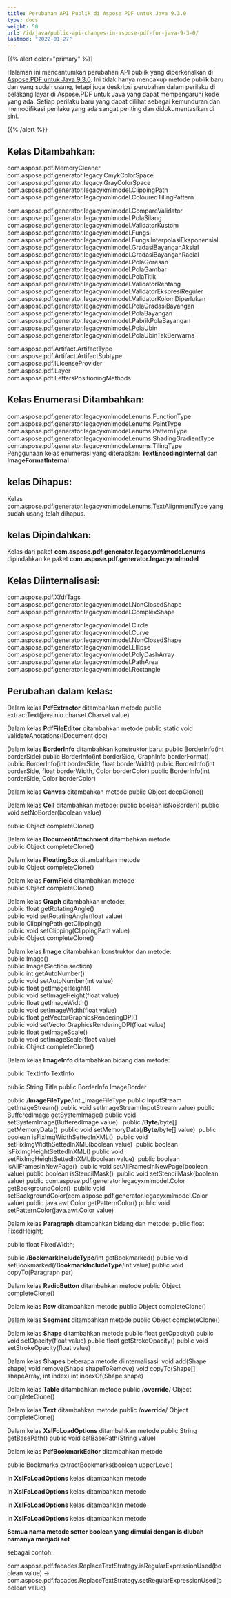 ```yaml
---
title: Perubahan API Publik di Aspose.PDF untuk Java 9.3.0
type: docs
weight: 50
url: /id/java/public-api-changes-in-aspose-pdf-for-java-9-3-0/
lastmod: "2022-01-27"
---
```


{{% alert color="primary" %}}

Halaman ini mencantumkan perubahan API publik yang diperkenalkan di [Aspose.PDF untuk Java 9.3.0](http://www.aspose.com/community/files/72/java-components/aspose.pdf-for-java/entry559320.aspx). Ini tidak hanya mencakup metode publik baru dan yang sudah usang, tetapi juga deskripsi perubahan dalam perilaku di belakang layar di Aspose.PDF untuk Java yang dapat mempengaruhi kode yang ada. Setiap perilaku baru yang dapat dilihat sebagai kemunduran dan memodifikasi perilaku yang ada sangat penting dan didokumentasikan di sini.

{{% /alert %}}

## Kelas Ditambahkan:

com.aspose.pdf.MemoryCleaner
com.aspose.pdf.generator.legacy.CmykColorSpace
com.aspose.pdf.generator.legacy.GrayColorSpace
com.aspose.pdf.generator.legacyxmlmodel.ClippingPath
com.aspose.pdf.generator.legacyxmlmodel.ColouredTilingPattern

com.aspose.pdf.generator.legacyxmlmodel.CompareValidator
com.aspose.pdf.generator.legacyxmlmodel.PolaSilang
com.aspose.pdf.generator.legacyxmlmodel.ValidatorKustom
com.aspose.pdf.generator.legacyxmlmodel.Fungsi
com.aspose.pdf.generator.legacyxmlmodel.FungsiInterpolasiEksponensial
com.aspose.pdf.generator.legacyxmlmodel.GradasiBayanganAksial
com.aspose.pdf.generator.legacyxmlmodel.GradasiBayanganRadial
com.aspose.pdf.generator.legacyxmlmodel.PolaGoresan
com.aspose.pdf.generator.legacyxmlmodel.PolaGambar
com.aspose.pdf.generator.legacyxmlmodel.PolaTitik
com.aspose.pdf.generator.legacyxmlmodel.ValidatorRentang
com.aspose.pdf.generator.legacyxmlmodel.ValidatorEkspresiReguler
com.aspose.pdf.generator.legacyxmlmodel.ValidatorKolomDiperlukan
com.aspose.pdf.generator.legacyxmlmodel.PolaGradasiBayangan
com.aspose.pdf.generator.legacyxmlmodel.PolaBayangan
com.aspose.pdf.generator.legacyxmlmodel.PabrikPolaBayangan
com.aspose.pdf.generator.legacyxmlmodel.PolaUbin
com.aspose.pdf.generator.legacyxmlmodel.PolaUbinTakBerwarna

com.aspose.pdf.Artifact.ArtifactType
com.aspose.pdf.Artifact.ArtifactSubtype  
com.aspose.pdf.ILicenseProvider  
com.aspose.pdf.Layer  
com.aspose.pdf.LettersPositioningMethods  

## Kelas Enumerasi Ditambahkan:

com.aspose.pdf.generator.legacyxmlmodel.enums.FunctionType  
com.aspose.pdf.generator.legacyxmlmodel.enums.PaintType  
com.aspose.pdf.generator.legacyxmlmodel.enums.PatternType  
com.aspose.pdf.generator.legacyxmlmodel.enums.ShadingGradientType  
com.aspose.pdf.generator.legacyxmlmodel.enums.TilingType  
Penggunaan kelas enumerasi yang diterapkan: **TextEncodingInternal** dan **ImageFormatInternal**

## kelas Dihapus:

Kelas com.aspose.pdf.generator.legacyxmlmodel.enums.TextAlignmentType yang sudah usang telah dihapus.

## kelas Dipindahkan:

Kelas dari paket **com.aspose.pdf.generator.legacyxmlmodel.enums** dipindahkan ke paket **com.aspose.pdf.generator.legacyxmlmodel**

## Kelas Diinternalisasi:

com.aspose.pdf.XfdfTags  
com.aspose.pdf.generator.legacyxmlmodel.NonClosedShape  
com.aspose.pdf.generator.legacyxmlmodel.ComplexShape  

com.aspose.pdf.generator.legacyxmlmodel.Circle  
com.aspose.pdf.generator.legacyxmlmodel.Curve
com.aspose.pdf.generator.legacyxmlmodel.NonClosedShape
com.aspose.pdf.generator.legacyxmlmodel.Ellipse
com.aspose.pdf.generator.legacyxmlmodel.PolyDashArray
com.aspose.pdf.generator.legacyxmlmodel.PathArea
com.aspose.pdf.generator.legacyxmlmodel.Rectangle

## Perubahan dalam kelas:

Dalam kelas **PdfExtractor** ditambahkan metode
public extractText(java.nio.charset.Charset value)

Dalam kelas **PdfFileEditor** ditambahkan metode
public static void validateAnotations(IDocument doc)

Dalam kelas **BorderInfo** ditambahkan konstruktor baru:
public BorderInfo(int borderSide)
public BorderInfo(int borderSide, GraphInfo borderFormat)
public BorderInfo(int borderSide, float borderWidth)
public BorderInfo(int borderSide, float borderWidth, Color borderColor)
public BorderInfo(int borderSide, Color borderColor)

Dalam kelas **Canvas** ditambahkan metode
public Object deepClone()

Dalam kelas **Cell** ditambahkan metode:
public boolean isNoBorder()
public void setNoBorder(boolean value)

public Object completeClone()

Dalam kelas **DocumentAttachment** ditambahkan metode  
public Object completeClone()

Dalam kelas **FloatingBox** ditambahkan metode  
public Object completeClone()

Dalam kelas **FormField** ditambahkan metode  
public Object completeClone()

Dalam kelas **Graph** ditambahkan metode:  
public float getRotatingAngle()  
public void setRotatingAngle(float value)  
public ClippingPath getClipping()  
public void setClipping(ClippingPath value)  
public Object completeClone()

Dalam kelas **Image** ditambahkan konstruktor dan metode:  
public Image()  
public Image(Section section)  
public int getAutoNumber()  
public void setAutoNumber(int value)  
public float getImageHeight()  
public void setImageHeight(float value)  
public float getImageWidth()  
public void setImageWidth(float value)  
public float getVectorGraphicsRenderingDPI()  
public void setVectorGraphicsRenderingDPI(float value)  
public float getImageScale()  
public void setImageScale(float value)  
public Object completeClone()        

Dalam kelas **ImageInfo** ditambahkan bidang dan metode:

public TextInfo TextInfo

public String Title
public BorderInfo ImageBorder

public /**ImageFileType**/int _ImageFileType
public InputStream getImageStream()
public void setImageStream(InputStream value)
public BufferedImage getSystemImage()
public void setSystemImage(BufferedImage value)  
public /**Byte**/byte[] getMemoryData() 
public void setMemoryData(/**Byte**/byte[] value) 
public boolean isFixImgWidthSettedInXML() 
public void setFixImgWidthSettedInXML(boolean value) 
public boolean isFixImgHeightSettedInXML()
public void setFixImgHeightSettedInXML(boolean value) 
public boolean isAllFramesInNewPage() 
public void setAllFramesInNewPage(boolean value)
public boolean isStencilMask() 
public void setStencilMask(boolean value)
public com.aspose.pdf.generator.legacyxmlmodel.Color getBackgroundColor() 
public void setBackgroundColor(com.aspose.pdf.generator.legacyxmlmodel.Color value)
public java.awt.Color getPatternColor()
public void setPatternColor(java.awt.Color value) 

Dalam kelas **Paragraph** ditambahkan bidang dan metode:
public float FixedHeight;

public float FixedWidth;

public /**BookmarkIncludeType**/int getBookmarked()
public void setBookmarked(/**BookmarkIncludeType**/int value)
public void copyTo(Paragraph par)

Dalam kelas **RadioButton** ditambahkan metode
public Object completeClone()

Dalam kelas **Row** ditambahkan metode
public Object completeClone()

Dalam kelas **Segment** ditambahkan metode
public Object completeClone()

Dalam kelas **Shape** ditambahkan metode
public float getOpacity()
public void setOpacity(float value)
public float getStrokeOpacity() 
public void setStrokeOpacity(float value)  

Dalam kelas **Shapes** beberapa metode diinternalisasi:
void add(Shape shape)
void remove(Shape shapeToRemove)
void copyTo(Shape[] shapeArray, int index)
int indexOf(Shape shape)

Dalam kelas **Table** ditambahkan metode
public /**override**/ Object completeClone()

Dalam kelas **Text** ditambahkan metode
public /**override**/ Object completeClone()

Dalam kelas **XslFoLoadOptions** ditambahkan metode
public String getBasePath() 
public void setBasePath(String value) 

Dalam kelas **PdfBookmarkEditor** ditambahkan metode

public Bookmarks extractBookmarks(boolean upperLevel)


In **XslFoLoadOptions** kelas ditambahkan metode

In **XslFoLoadOptions** kelas ditambahkan metode

In **XslFoLoadOptions** kelas ditambahkan metode

In **XslFoLoadOptions** kelas ditambahkan metode

**Semua nama metode setter boolean yang dimulai dengan is diubah namanya menjadi set**

sebagai contoh:

com.aspose.pdf.facades.ReplaceTextStrategy.isRegularExpressionUsed(boolean value) -> com.aspose.pdf.facades.ReplaceTextStrategy.setRegularExpressionUsed(boolean value)